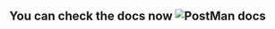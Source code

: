## You can check the docs now ![PostMan docs](https://documenter.getpostman.com/view/29185845/2sA3rzKsYj)
